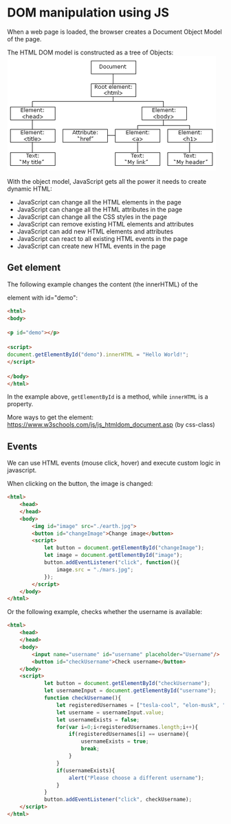 # DOM manipulation using JS
When a web page is loaded, the browser creates a Document Object Model of the page.

The HTML DOM model is constructed as a tree of Objects:
![dom](./img/dom.gif)

With the object model, JavaScript gets all the power it needs to create dynamic HTML:

- JavaScript can change all the HTML elements in the page
- JavaScript can change all the HTML attributes in the page
- JavaScript can change all the CSS styles in the page
- JavaScript can remove existing HTML elements and attributes
- JavaScript can add new HTML elements and attributes
- JavaScript can react to all existing HTML events in the page
- JavaScript can create new HTML events in the page

## Get element
The following example changes the content (the innerHTML) of the <p> element with id="demo":
```html
<html>
<body>

<p id="demo"></p>

<script>
document.getElementById("demo").innerHTML = "Hello World!";
</script>

</body>
</html>
```

In the example above, ```getElementById``` is a method, while ```innerHTML``` is a property.


More ways to get the element: https://www.w3schools.com/js/js_htmldom_document.asp (by css-class)

## Events
We can use HTML events (mouse click, hover) and execute custom logic in javascript.

When clicking on the button, the image is changed:

```html
<html>
    <head>
    </head>
    <body>
        <img id="image" src="./earth.jpg">
        <button id="changeImage">Change image</button>
        <script>
            let button = document.getElementById("changeImage");
            let image = document.getElementById("image");
            button.addEventListener("click", function(){
                image.src = "./mars.jpg";
            });
        </script>
    </body>
</html>
```

Or the following example, checks whether the username is available:
```html
<html>
    <head>
    </head>
    <body>
        <input name="username" id="username" placeholder="Username"/>
        <button id="checkUsername">Check username</button>
    </body>
    <script>
            let button = document.getElementById("checkUsername");
            let usernameInput = document.getElementById("username");
            function checkUsername(){
                let registeredUsernames = ["tesla-cool", "elon-musk", "mars"];
                let username = usernameInput.value;
                let usernameExists = false;
                for(var i=0;i<registeredUsernames.length;i++){
                    if(registeredUsernames[i] == username){
                        usernameExists = true;
                        break;
                    }
                }
                if(usernameExists){
                    alert("Please choose a different username");
                }
            }
            button.addEventListener("click", checkUsername);
    </script>
</html>
```